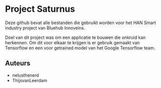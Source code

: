 # Project Saturnus
Deze github bevat alle bestanden die gebruikt worden voor het HAN Smart industry project van Bluehub Innoveins. 

Doel van dit project was om een applicatie te bouwen die onkruid kan herkennen. Om dit voor elkaar te krijgen is er gebruik gemaakt van Tensorflow en een voor getrained model van het Google Tensorflow team. 

## Auteurs
- nelusthenerd
- ThijsvanLeerdam

